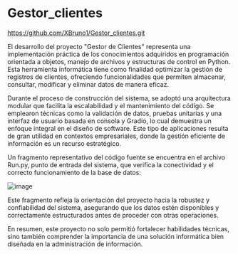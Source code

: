 # Gestor_clientes
https://github.com/XBruno1/Gestor_clientes.git

El desarrollo del proyecto "Gestor de Clientes" representa una implementación práctica de los conocimientos adquiridos en programación orientada a objetos, manejo de archivos y estructuras de control en Python. Esta herramienta informática tiene como finalidad optimizar la gestión de registros de clientes, ofreciendo funcionalidades que permiten almacenar, consultar, modificar y eliminar datos de manera eficaz.

Durante el proceso de construcción del sistema, se adoptó una arquitectura modular que facilita la escalabilidad y el mantenimiento del código. Se emplearon técnicas como la validación de datos, pruebas unitarias y una interfaz de usuario basada en consola y Gradio, lo cual demuestra un enfoque integral en el diseño de software. Este tipo de aplicaciones resulta de gran utilidad en contextos empresariales, donde la gestión eficiente de información es un recurso estratégico.

Un fragmento representativo del código fuente se encuentra en el archivo Run.py, punto de entrada del sistema, que verifica la conectividad y el correcto funcionamiento de la base de datos:

![image](https://github.com/user-attachments/assets/b75c9716-c7b1-4f73-bd2b-f4fe7f5c4c83)
  
Este fragmento refleja la orientación del proyecto hacia la robustez y confiabilidad del sistema, asegurando que los datos estén disponibles y correctamente estructurados antes de proceder con otras operaciones.

En resumen, este proyecto no solo permitió fortalecer habilidades técnicas, sino también comprender la importancia de una solución informática bien diseñada en la administración de información.

